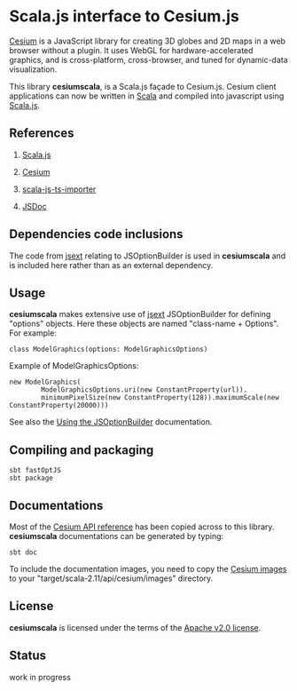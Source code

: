 # Scala.js interface to Cesium.js

[Cesium](http://cesiumjs.org/) is a JavaScript library for creating 3D globes and 2D maps in a web browser without a plugin. 
It uses WebGL for hardware-accelerated graphics, and is cross-platform, cross-browser, 
and tuned for dynamic-data visualization. 

This library **cesiumscala**, is a Scala.js façade to Cesium.js.
Cesium client applications can now be written in [Scala](http://www.scala-lang.org/) and compiled into javascript
using [Scala.js](https://www.scala-js.org/).

## References
 
1) [Scala.js](https://www.scala-js.org/)

2) [Cesium](https://cesiumjs.org/)

3) [scala-js-ts-importer](https://github.com/sjrd/scala-js-ts-importer)

4) [JSDoc](http://usejsdoc.org/)

## Dependencies code inclusions

The code from [jsext](https://github.com/jducoeur/jsext) relating to JSOptionBuilder is used in **cesiumscala** and
is included here rather than as an external dependency.

## Usage

**cesiumscala** makes extensive use of [jsext](https://github.com/jducoeur/jsext) JSOptionBuilder for
defining "options" objects. Here these objects are named "class-name + Options". For example:

    class ModelGraphics(options: ModelGraphicsOptions)

Example of ModelGraphicsOptions:

    new ModelGraphics(
            ModelGraphicsOptions.uri(new ConstantProperty(url)).
            minimumPixelSize(new ConstantProperty(128)).maximumScale(new ConstantProperty(20000)))

See also the [Using the JSOptionBuilder](https://github.com/jducoeur/jsext#using-the-jsoptionbuilder) documentation.

## Compiling and packaging

    sbt fastOptJS
    sbt package

## Documentations

Most of the [Cesium API reference](https://cesiumjs.org/refdoc.html) has been copied across to this library.
**cesiumscala** documentations can be generated by typing:

    sbt doc

To include the documentation images, you need to copy the [Cesium images](https://github.com/AnalyticalGraphicsInc/cesium/tree/master/Documentation/Images)
to your "target/scala-2.11/api/cesium/images" directory.

## License

**cesiumscala** is licensed under the terms of the [Apache v2.0 license](http://www.apache.org/licenses/LICENSE-2.0).

## Status

work in progress



